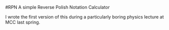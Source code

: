 #RPN
A simple Reverse Polish Notation Calculator

I wrote the first version of this during a particularly boring physics lecture
at MCC last spring.
